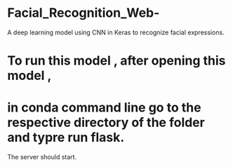 # Facial_Recognition_Web-
A deep learning model using CNN in Keras to recognize facial expressions.
# To run this model , after opening this model ,
# in conda command line go to the respective directory of the folder and typre run flask.
The server should start.
